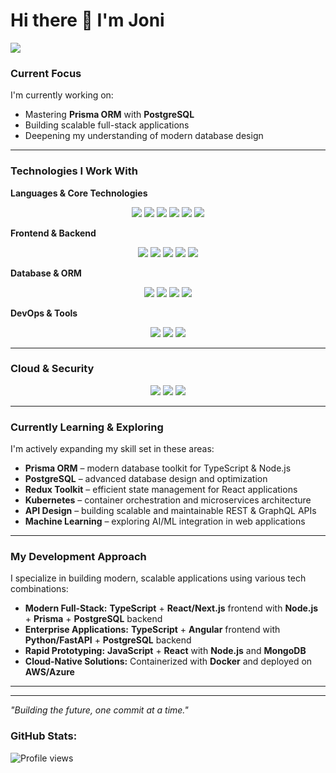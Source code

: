# Hi there 👋 I'm Joni

![](https://readme-typing-svg.demolab.com?font=Fira+Code&pause=1000&width=435&lines=Full+Stack+Developer;In+God+we+trust.+;All+others+must+bring+data.)

### Current Focus
I'm currently working on:
- Mastering **Prisma ORM** with **PostgreSQL**
- Building scalable full-stack applications
- Deepening my understanding of modern database design

---

### Technologies I Work With

**Languages & Core Technologies**
<p align="center">
  <img src="https://img.shields.io/badge/Code-JavaScript-F7DF1E?style=flat&logo=javascript&color=F7DF1E" />
  <img src="https://img.shields.io/badge/Code-TypeScript-3178C6?style=flat&logo=typescript&color=3178C6" />
  <img src="https://img.shields.io/badge/Code-Python-3776AB?style=flat&logo=python&color=3776AB" />
  <img src="https://img.shields.io/badge/Code-PHP-777BB4?style=flat&logo=php&color=777BB4" />
  <img src="https://img.shields.io/badge/Code-HTML-E34F26?style=flat&logo=html5&color=E34F26" />
  <img src="https://img.shields.io/badge/Code-CSS-1572B6?style=flat&logo=css3&color=1572B6" />
</p>

**Frontend & Backend**
<p align="center">
  <img src="https://img.shields.io/badge/Code-React-61DAFB?style=flat&logo=react&color=61DAFB" />
  <img src="https://img.shields.io/badge/Code-Next.js-000000?style=flat&logo=next.js&color=000000" />
  <img src="https://img.shields.io/badge/Code-Node.js-43853D?style=flat&logo=node.js&color=43853D" />
  <img src="https://img.shields.io/badge/Code-Angular-DD0031?style=flat&logo=angular&color=DD0031" />
  <img src="https://img.shields.io/badge/Code-FastAPI-009688?style=flat&logo=fastapi&color=009688" />
</p>

**Database & ORM**
<p align="center">
  <img src="https://img.shields.io/badge/Database-PostgreSQL-4169E1?style=flat&logo=postgresql&color=4169E1" />
  <img src="https://img.shields.io/badge/ORM-Prisma-2D3748?style=flat&logo=prisma&color=2D3748" />
  <img src="https://img.shields.io/badge/Database-MongoDB-47A248?style=flat&logo=mongodb&color=47A248" />
  <img src="https://img.shields.io/badge/Tools-SQL-4479A1?style=flat&logo=mysql&color=4479A1" />
</p>

**DevOps & Tools**
<p align="center">
  <img src="https://img.shields.io/badge/Tools-Docker-2496ED?style=flat&logo=docker&color=2496ED" />
  <img src="https://img.shields.io/badge/Tools-Kubernetes-326CE5?style=flat&logo=kubernetes&color=326CE5" />
  <img src="https://img.shields.io/badge/Tools-Git-F05032?style=flat&logo=git&color=F05032" />
</p>

---

### Cloud & Security
<p align="center">
  <img src="https://img.shields.io/badge/Cloud-Azure-0078D4?style=flat&logo=microsoftazure&color=0078D4" />
  <img src="https://img.shields.io/badge/Cloud-AWS-232F3E?style=flat&logo=amazonaws&color=232F3E" />
  <img src="https://img.shields.io/badge/Security-Cybersecurity-FF385C?style=flat&logo=hackthebox&color=FF385C" />
</p>

---

### Currently Learning & Exploring

I'm actively expanding my skill set in these areas:
- **Prisma ORM** – modern database toolkit for TypeScript & Node.js
- **PostgreSQL** – advanced database design and optimization
- **Redux Toolkit** – efficient state management for React applications
- **Kubernetes** – container orchestration and microservices architecture
- **API Design** – building scalable and maintainable REST & GraphQL APIs
- **Machine Learning** – exploring AI/ML integration in web applications

---

### My Development Approach

I specialize in building modern, scalable applications using various tech combinations:

- **Modern Full-Stack:** **TypeScript** + **React/Next.js** frontend with **Node.js** + **Prisma** + **PostgreSQL** backend
- **Enterprise Applications:** **TypeScript** + **Angular** frontend with **Python/FastAPI** + **PostgreSQL** backend
- **Rapid Prototyping:** **JavaScript** + **React** with **Node.js** and **MongoDB**
- **Cloud-Native Solutions:** Containerized with **Docker** and deployed on **AWS/Azure**

---

---

*"Building the future, one commit at a time."*

### GitHub Stats:
![Profile views](https://komarev.com/ghpvc/?username=your-github-jonz-dsgn)








